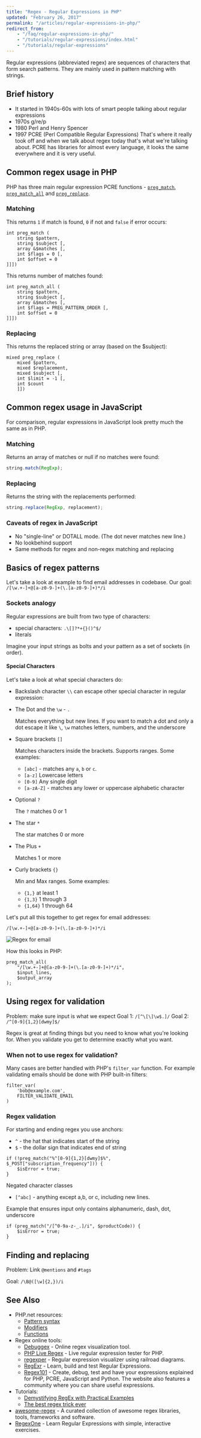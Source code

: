 ```yaml
---
title: "Regex - Regular Expressions in PHP"
updated: "February 26, 2017"
permalink: "/articles/regular-expressions-in-php/"
redirect_from:
    - "/faq/regular-expressions-in-php/"
    - "/tutorials/regular-expressions/index.html"
    - "/tutorials/regular-expressions"
---
```


Regular expressions (abbreviated regex) are sequences of characters that form
search patterns. They are mainly used in pattern matching with strings.

## Brief history

* It started in 1940s-60s with lots of smart people talking about regular expressions
* 1970s g/re/p
* 1980 Perl and Henry Spencer
* 1997 PCRE (Perl Compatible Regular Expressions)
  That's where it really took off and when we talk about regex today that's what
  we're talking about. PCRE has libraries for almost every language, it looks
  the same everywhere and it is very useful.

## Common regex usage in PHP

PHP has three main regular expression PCRE functions - [`preg_match`](http://php.net/preg_match),
[`preg_match_all`](http://php.net/preg_match_all) and [`preg_replace`](http://php.net/preg_replace).

### Matching

This returns `1` if match is found, `0` if not and `false` if error occurs:

```php?start_inline=1
int preg_match (
    string $pattern,
    string $subject [,
    array &$matches [,
    int $flags = 0 [,
    int $offset = 0
]]])
```

This returns number of matches found:

```php?start_inline=1
int preg_match_all (
    string $pattern,
    string $subject [,
    array &$matches [,
    int $flags = PREG_PATTERN_ORDER [,
    int $offset = 0
]]])
```

### Replacing

This returns the replaced string or array (based on the $subject):

```php?start_inline=1
mixed preg_replace (
    mixed $pattern,
    mixed $replacement,
    mixed $subject [,
    int $limit = -1 [,
    int $count
    ]])
```

## Common regex usage in JavaScript

For comparison, regular expressions in JavaScript look pretty much the same as
in PHP.

### Matching

Returns an array of matches or null if no matches were found:

```javascript
string.match(RegExp);
```

### Replacing

Returns the string with the replacements performed:

```javascript
string.replace(RegExp, replacement);
```

### Caveats of regex in JavaScript

* No "single-line" or DOTALL mode. (The dot never matches new line.)
* No lookbehind support
* Same methods for regex and non-regex matching and replacing

## Basics of regex patterns

Let's take a look at example to find email addresses in codebase.
Our goal: `/[\w.+-]+@[a-z0-9-]+(\.[a-z0-9-]+)*/i`

### Sockets analogy

Regular expressions are built from two type of characters:

* special characters: `.\[]?*+{}()^$/`
* literals

Imagine your input strings as bolts and your pattern as a set of sockets (in order).

#### Special Characters

Let's take a look at what special characters do:

* Backslash character `\\` can escape other special character in regular expression:
* The Dot and the `\w` - `.`

    Matches everything but new lines. If you want to match a dot and only a dot
    escape it like `\`, `\w` matches letters, numbers, and the underscore
* Square brackets `[]`

    Matches characters inside the brackets. Supports ranges. Some examples:

    * `[abc]` - matches any `a`, `b` or `c`.
    * `[a-z]` Lowercase letters
    * `[0-9]` Any single digit
    * `[a-zA-Z]` - matches any lower or uppercase alphabetic character
* Optional `?`

    The `?` matches 0 or 1
* The star `*`

    The star matches 0 or more
* The Plus `+`

    Matches 1 or more
* Curly brackets `{}`

    Min and Max ranges. Some examples:

    * `{1,}` at least 1
    * `{1,3}` 1 through 3
    * `{1,64}` 1 through 64

Let's put all this together to get regex for email addresses:

```
/[\w.+-]+@[a-z0-9-]+(\.[a-z0-9-]+)*/i
```

![Regex for email](https://raw.githubusercontent.com/php-earth/php-resources-assets/master/images/general/regex.png "Regex for email addresses")

How this looks in PHP:

```php?start_inline=1
preg_match_all(
    "/[\w.+-]+@[a-z0-9-]+(\.[a-z0-9-]+)*/i",
    $input_lines,
    $output_array
);
```

## Using regex for validation

Problem: make sure input is what we expect
Goal 1: `/[^\[\]\w$.]/`
Goal 2: `/^[0-9]{1,2}[dwmy]$/`

Regex is great at finding things but you need to know what you're looking for.
When you validate you get to determine exactly what you want.

### When not to use regex for validation?

Many cases are better handled with PHP's `filter_var` function. For example
validating emails should be done with PHP built-in filters:

```php?start_inline=1
filter_var(
    'bob@example.com',
    FILTER_VALIDATE_EMAIL
)
```

### Regex validation

For starting and ending regex you use anchors:

* `^` - the hat that indicates start of the string
* `$` - the dollar sign that indicates end of string

```php?start_inline=1
if (!preg_match("%^[0-9]{1,2}[dwmy]$%", $_POST["subscription_frequency"])) {
    $isError = true;
}
```

Negated character classes

* `[^abc]` - anything except a,b, or c, including new lines.

Example that ensures input only contains alphanumeric, dash, dot, underscore

```php?start_inline=1
if (preg_match("/[^0-9a-z-_.]/i", $productCode)) {
    $isError = true;
}
```

## Finding and replacing

Problem: Link `@mentions` and `#tags`

Goal: `/\B@([\w]{2,})/i`


## See Also

* PHP.net resources:
  * [Pattern syntax](http://www.php.net/manual/en/reference.pcre.pattern.syntax.php)
  * [Modifiers](http://www.php.net/manual/en/reference.pcre.pattern.modifiers.php)
  * [Functions](http://www.php.net/manual/en/ref.pcre.php)
* Regex online tools:
  * [Debuggex](https://www.debuggex.com/) - Online regex visualization tool.
  * [PHP Live Regex](http://www.phpliveregex.com/) - Live regular expression tester for PHP.
  * [regexper](http://regexper.com/) - Regular expression visualizer using railroad diagrams.
  * [RegExr](http://www.regexr.com/) - Learn, build and test Regular Expressions.
  * [Regex101](https://regex101.com/) - Create, debug, test and have your
    expressions explained for PHP, PCRE, JavaScript and Python. The website also
    features a community where you can share useful expressions.
* Tutorials:
  * [Demystifying RegEx with Practical Examples](http://www.sitepoint.com/demystifying-regex-with-practical-examples/)
  * [The best regex trick ever](http://www.rexegg.com/regex-best-trick.html)
* [awesome-regex](https://github.com/aloisdg/awesome-regex) - A curated collection
  of awesome regex libraries, tools, frameworks and software.
* [RegexOne](https://regexone.com/) - Learn Regular Expressions with simple,
  interactive exercises.
